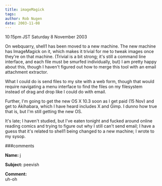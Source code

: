 ```yaml
---
title: imageMagick
tags: 
author: Rob Nugen
date: 2003-11-08
---
```


<p class=date>10:15pm JST Saturday 8 November 2003</p>

<p>On webquarry, shell1 has been moved to a new machine.  The new
machine has ImageMagick on it, which makes it trivial for me to tweak
images once they're on that machine.  (Trivial is a bit strong; it's
still a command line interface, and each file must be smurfed
individually, but) I am pretty happy about this, though I haven't
figured out how to merge this tool with an email attachment
extractor.</p>

<p>What I could do is send files to my site with a web form, though
that would require navigating a menu interface to find the files on my
filesystem instead of drag and drop like I could do with email.</p>

<p>Further, I'm going to get the new OS X 10.3 soon as I get paid (15
Nov) and get to Akihabara, which I have heard includes X and Gimp.  I
dunno how true that is, but I'm still getting the new OS.</p>

<p>It's late; I haven't studied, but I've eaten tonight and fucked
around online reading comics and trying to figure out why I still
can't send email; I have a guess that it's related to shell1 being
changed to a new machine; I wrote to my sysop.</p>

###comments

<p><b>Name:</b> j

<p><b>Subject:</b> peevish

<p><b>Comment:</b>
<br>uh-oh


